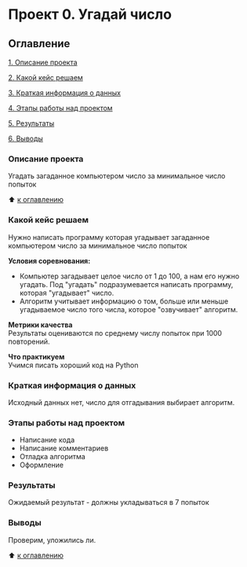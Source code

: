 # Проект 0. Угадай число

##  Оглавление
[1. Описание проекта](https://github.com/KarpitskyAA/sf_data_science/tree/main/Project%200.%20Game%20Guess%20the%20number/readme.md#Описание-проекта)

[2. Какой кейс решаем](https://github.com/KarpitskyAA/sf_data_science/tree/main/Project%200.%20Game%20Guess%20the%20number/readme.md#Какой-кейс-решаем)

[3. Краткая информация о данных](https://github.com/KarpitskyAA/sf_data_science/tree/main/Project%200.%20Game%20Guess%20the%20number/readme.md#Краткая-информация-о-данных)

[4. Этапы работы над проектом](https://github.com/KarpitskyAA/sf_data_science/tree/main/Project%200.%20Game%20Guess%20the%20number/readme.md#Этапы-работы-над-проектом)

[5. Результаты](https://github.com/KarpitskyAA/sf_data_science/tree/main/Project%200.%20Game%20Guess%20the%20number/readme.md#Результаты)

[6. Выводы](https://github.com/KarpitskyAA/sf_data_science/tree/main/Project%200.%20Game%20Guess%20the%20number/readme.md#Выводы)

###  Описание проекта
Угадать загаданное компьютером число за минимальное число попыток

&#11014; [к оглавлению](https://github.com/KarpitskyAA/sf_data_science/tree/main/Project%200.%20Game%20Guess%20the%20number/readme.md#Оглавление)

### Какой кейс решаем
Нужно написать программу которая угадывает загаданное компьютером число за минимальное число попыток  

**Условия соревнования:**
- Компьютер загадывает целое число от 1 до 100, а нам его нужно угадать. Под "угадать" подразумевается написать программу, которая "угадывает" число.  
- Алгоритм учитывает информацию о том, больше или меньше угадываемое число того числа, которое "озвучивает" алгоритм.  

**Метрики качества**  
Результаты оцениваются по среднему числу попыток при 1000 повторений.  

**Что практикуем**  
Учимся писать хороший код на Python  

### Краткая информация о данных  
Исходный данных нет, число для отгадывания выбирает алгоритм.

### Этапы работы над проектом  
- Написание кода
- Написание комментариев
- Отладка алгоритма
- Оформление

### Результаты  
Ожидаемый результат - должны укладываться в 7 попыток

### Выводы  
Проверим, уложились ли.  

&#11014; [к оглавлению](https://github.com/KarpitskyAA/sf_data_science/tree/main/Project%200.%20Game%20Guess%20the%20number/readme.md#Оглавление)